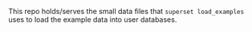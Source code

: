 This repo holds/serves the small data files that
`superset load_examples` uses to load the example data into user
databases.
